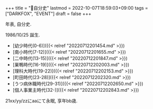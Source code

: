 +++
title = "🦊自分史"
lastmod = 2022-10-07T18:59:03+09:00
tags = ["DARKFOX", "EVENT"]
draft = false
+++

年表, 自分史.

1986/10/25 誕生.

-   [幼少時代(0-6)]({{< relref "20220712201454.md" >}})
-   [南小時代(7-12)]({{< relref "20220712201655.md" >}})
-   [二中時代(13-15)]({{< relref "20220712201847.md" >}})
-   [巣鴨時代(16-19)]({{< relref "20220712202003.md" >}})
-   [理科大時代(19-22)]({{< relref "20220712202153.md" >}})
-   [町田時代(23-28)]({{< relref "20220712202320.md" >}})
-   [うつ病休職時代(29-31)]({{< relref "20220712202650.md" >}})
-   [個人事業主時代(32-)]({{< relref "20220712202843.md" >}})

21xx/yy/zzにaaにて永眠, 享年bb歳.
